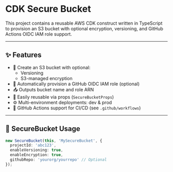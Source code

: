 # CDK Secure Bucket

This project contains a reusable AWS CDK construct written in TypeScript to provision an S3 bucket with optional encryption, versioning, and GitHub Actions OIDC IAM role support.

---

## ✨ Features

- 🔐 Create an S3 bucket with optional:
  - Versioning
  - S3-managed encryption
- 🔗 Automatically provision a GitHub OIDC IAM role (optional)
- 📤 Outputs bucket name and role ARN
- 🔁 Easily reusable via props (`SecureBucketProps`)
- ⚙️ Multi-environment deployments: dev & prod
- 🚀 GitHub Actions support for CI/CD (see `.github/workflows`)

---

## 🔧 SecureBucket Usage

```ts
new SecureBucket(this, 'MySecureBucket', {
  projectId: 'abc123',
  enableVersioning: true,
  enableEncryption: true,
  githubRepo: 'yourorg/yourrepo' // Optional
});
